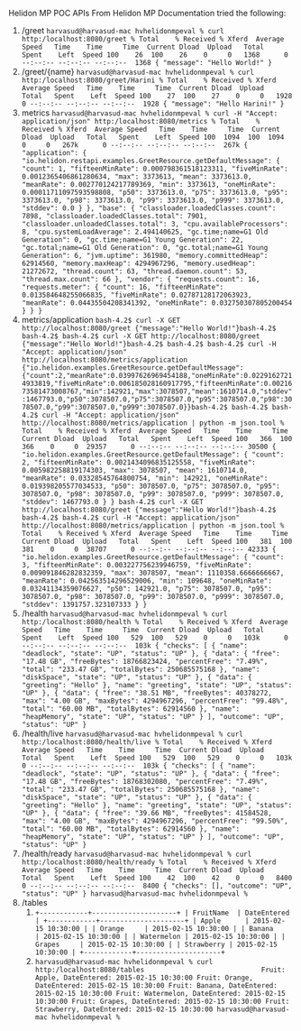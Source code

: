 Helidon MP POC APIs
From Helidon MP Documentation tried the following:

1. /greet `harvasud@harvasud-mac hvhelidonmpeval % curl http:/localhost:8080/greet
   % Total    % Received % Xferd  Average Speed   Time    Time     Time  Current
   Dload  Upload   Total   Spent    Left  Speed
   100    26  100    26    0     0   1368      0 --:--:-- --:--:-- --:--:--  1368
   {
   "message": "Hello World!"
   }`
2. /greet/{name} `harvasud@harvasud-mac hvhelidonmpeval % curl http:/localhost:8080/greet/Harini
   % Total    % Received % Xferd  Average Speed   Time    Time     Time  Current
   Dload  Upload   Total   Spent    Left  Speed
   100    27  100    27    0     0   1928      0 --:--:-- --:--:-- --:--:--  1928
   {
   "message": "Hello Harini!"
   }`
3. metrics `harvasud@harvasud-mac hvhelidonmpeval % curl -H "Accept: application/json" http:/localhost:8080/metrics
   % Total    % Received % Xferd  Average Speed   Time    Time     Time  Current
   Dload  Upload   Total   Spent    Left  Speed
   100  1094  100  1094    0     0   267k      0 --:--:-- --:--:-- --:--:--  267k
   {
   "application": {
   "io.helidon.restapi.examples.GreetResource.getDefaultMessage": {
   "count": 1,
   "fifteenMinRate": 0.000798361518123311,
   "fiveMinRate": 0.0012365406861280634,
   "max": 3373613,
   "mean": 3373613.0,
   "meanRate": 0.002770124217789369,
   "min": 3373613,
   "oneMinRate": 0.00011711097593598808,
   "p50": 3373613.0,
   "p75": 3373613.0,
   "p95": 3373613.0,
   "p98": 3373613.0,
   "p99": 3373613.0,
   "p999": 3373613.0,
   "stddev": 0.0
   }
   },
   "base": {
   "classloader.loadedClasses.count": 7898,
   "classloader.loadedClasses.total": 7901,
   "classloader.unloadedClasses.total": 3,
   "cpu.availableProcessors": 8,
   "cpu.systemLoadAverage": 2.494140625,
   "gc.time;name=G1 Old Generation": 0,
   "gc.time;name=G1 Young Generation": 22,
   "gc.total;name=G1 Old Generation": 0,
   "gc.total;name=G1 Young Generation": 6,
   "jvm.uptime": 361980,
   "memory.committedHeap": 62914560,
   "memory.maxHeap": 4294967296,
   "memory.usedHeap": 21272672,
   "thread.count": 63,
   "thread.daemon.count": 53,
   "thread.max.count": 66
   },
   "vendor": {
   "requests.count": 16,
   "requests.meter": {
   "count": 16,
   "fifteenMinRate": 0.013584648255066835,
   "fiveMinRate": 0.02787128172063923,
   "meanRate": 0.04435504208341392,
   "oneMinRate": 0.032750307805200454
   }
   }
   }`
4. metrics/application `bash-4.2$ curl -X GET http://localhost:8080/greet
   {"message":"Hello World!"}bash-4.2$
   bash-4.2$
   bash-4.2$ curl -X GET http://localhost:8080/greet
   {"message":"Hello World!"}bash-4.2$
   bash-4.2$
   bash-4.2$ curl -H "Accept: application/json" http://localhost:8080/metrics/application
   {"io.helidon.examples.GreetResource.getDefaultMessage":{"count":2,"meanRate":0.03997626969454188,"oneMinRate":0.02291627214933819,"fiveMinRate":0.006185028160917795,"fifteenMinRate":0.0021673581473008767,"min":142921,"max":3078507,"mean":1610714.0,"stddev":1467793.0,"p50":3078507.0,"p75":3078507.0,"p95":3078507.0,"p98":3078507.0,"p99":3078507.0,"p999":3078507.0}}bash-4.2$
   bash-4.2$
   bash-4.2$ curl -H "Accept: application/json" http://localhost:8080/metrics/application | python -m json.tool
   % Total    % Received % Xferd  Average Speed   Time    Time     Time  Current
   Dload  Upload   Total   Spent    Left  Speed
   100   366  100   366    0     0  29357      0 --:--:-- --:--:-- --:--:-- 30500
   {
   "io.helidon.examples.GreetResource.getDefaultMessage": {
   "count": 2,
   "fifteenMinRate": 0.0021434096835125558,
   "fiveMinRate": 0.005982258819174303,
   "max": 3078507,
   "mean": 1610714.0,
   "meanRate": 0.03328545764800754,
   "min": 142921,
   "oneMinRate": 0.019398205577034533,
   "p50": 3078507.0,
   "p75": 3078507.0,
   "p95": 3078507.0,
   "p98": 3078507.0,
   "p99": 3078507.0,
   "p999": 3078507.0,
   "stddev": 1467793.0
   }
   }
   bash-4.2$ curl -X GET http://localhost:8080/greet
   {"message":"Hello World!"}bash-4.2$
   bash-4.2$
   bash-4.2$ curl -H "Accept: application/json" http://localhost:8080/metrics/application | python -m json.tool
   % Total    % Received % Xferd  Average Speed   Time    Time     Time  Current
   Dload  Upload   Total   Spent    Left  Speed
   100   381  100   381    0     0  38707      0 --:--:-- --:--:-- --:--:-- 42333
   {
   "io.helidon.examples.GreetResource.getDefaultMessage": {
   "count": 3,
   "fifteenMinRate": 0.003227756239946759,
   "fiveMinRate": 0.009091846282832359,
   "max": 3078507,
   "mean": 1110358.6666666667,
   "meanRate": 0.042563514296529006,
   "min": 109648,
   "oneMinRate": 0.03241134359076627,
   "p50": 142921.0,
   "p75": 3078507.0,
   "p95": 3078507.0,
   "p98": 3078507.0,
   "p99": 3078507.0,
   "p999": 3078507.0,
   "stddev": 1391757.323107333
   }
   }`
5. /health `harvasud@harvasud-mac hvhelidonmpeval % curl http:/localhost:8080/health
   % Total    % Received % Xferd  Average Speed   Time    Time     Time  Current
   Dload  Upload   Total   Spent    Left  Speed
   100   529  100   529    0     0   103k      0 --:--:-- --:--:-- --:--:--  103k
   {
   "checks": [
   {
   "name": "deadlock",
   "state": "UP",
   "status": "UP"
   },
   {
   "data": {
   "free": "17.48 GB",
   "freeBytes": 18766823424,
   "percentFree": "7.49%",
   "total": "233.47 GB",
   "totalBytes": 250685575168
   },
   "name": "diskSpace",
   "state": "UP",
   "status": "UP"
   },
   {
   "data": {
   "greeting": "Hello"
   },
   "name": "greeting",
   "state": "UP",
   "status": "UP"
   },
   {
   "data": {
   "free": "38.51 MB",
   "freeBytes": 40378272,
   "max": "4.00 GB",
   "maxBytes": 4294967296,
   "percentFree": "99.48%",
   "total": "60.00 MB",
   "totalBytes": 62914560
   },
   "name": "heapMemory",
   "state": "UP",
   "status": "UP"
   }
   ],
   "outcome": "UP",
   "status": "UP"
   }
   `
5. /health/live `harvasud@harvasud-mac hvhelidonmpeval % curl http:/localhost:8080/health/live
   % Total    % Received % Xferd  Average Speed   Time    Time     Time  Current
   Dload  Upload   Total   Spent    Left  Speed
   100   529  100   529    0     0   103k      0 --:--:-- --:--:-- --:--:--  103k
   {
   "checks": [
   {
   "name": "deadlock",
   "state": "UP",
   "status": "UP"
   },
   {
   "data": {
   "free": "17.48 GB",
   "freeBytes": 18768302080,
   "percentFree": "7.49%",
   "total": "233.47 GB",
   "totalBytes": 250685575168
   },
   "name": "diskSpace",
   "state": "UP",
   "status": "UP"
   },
   {
   "data": {
   "greeting": "Hello"
   },
   "name": "greeting",
   "state": "UP",
   "status": "UP"
   },
   {
   "data": {
   "free": "39.66 MB",
   "freeBytes": 41584528,
   "max": "4.00 GB",
   "maxBytes": 4294967296,
   "percentFree": "99.50%",
   "total": "60.00 MB",
   "totalBytes": 62914560
   },
   "name": "heapMemory",
   "state": "UP",
   "status": "UP"
   }
   ],
   "outcome": "UP",
   "status": "UP"
   }`
6. /health/ready `harvasud@harvasud-mac hvhelidonmpeval % curl http:/localhost:8080/health/ready
   % Total    % Received % Xferd  Average Speed   Time    Time     Time  Current
   Dload  Upload   Total   Spent    Left  Speed
   100    42  100    42    0     0   8400      0 --:--:-- --:--:-- --:--:--  8400
   {
   "checks": [],
   "outcome": "UP",
   "status": "UP"
   }
   harvasud@harvasud-mac hvhelidonmpeval %
   `
7. /tables
    1. `+------------+---------------------+
       | FruitName  | DateEntered         |
       +------------+---------------------+
       | Apple      | 2015-02-15 10:30:00 |
       | Orange     | 2015-02-15 10:30:00 |
       | Banana     | 2015-02-15 10:30:00 |
       | Watermelon | 2015-02-15 10:30:00 |
       | Grapes     | 2015-02-15 10:30:00 |
       | Strawberry | 2015-02-15 10:30:00 |
       +------------+---------------------+`
    2. `harvasud@harvasud-mac hvhelidonmpeval % curl http:/localhost:8080/tables                            
       Fruit: Apple, DateEntered: 2015-02-15 10:30:00
       Fruit: Orange, DateEntered: 2015-02-15 10:30:00
       Fruit: Banana, DateEntered: 2015-02-15 10:30:00
       Fruit: Watermelon, DateEntered: 2015-02-15 10:30:00
       Fruit: Grapes, DateEntered: 2015-02-15 10:30:00
       Fruit: Strawberry, DateEntered: 2015-02-15 10:30:00
       harvasud@harvasud-mac hvhelidonmpeval % `